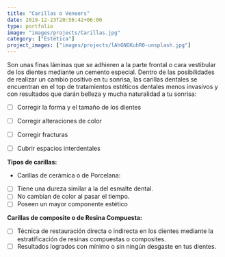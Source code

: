 ```yaml
---
title: "Carillas o Veneers"
date: 2019-12-23T20:56:42+06:00
type: portfolio
image: "images/projects/Carillas.jpg"
category: ["Estética"]
project_images: ["images/projects/lAhGNGKuhR0-unsplash.jpg"]
---
```


Son unas finas láminas que se adhieren a la parte frontal o cara vestibular de los dientes mediante un cemento especial. Dentro de las posibilidades de realizar un cambio positivo en tu sonrisa, las carillas dentales se encuentran en el top de tratamientos estéticos dentales menos invasivos y con resultados que darán belleza y mucha naturalidad a tu sonrisa:

 - [ ] Corregir la forma y el tamaño de los dientes
 - [ ] Corregir alteraciones de color
 - [ ] Corregir fracturas
 - [ ] Cubrir espacios interdentales



**Tipos de carillas:**

 - Carillas de cerámica o de Porcelana:
 - [ ] Tiene una dureza similar a la del esmalte dental.
 - [ ] No cambian de color al pasar el tiempo.
 - [ ] Poseen un mayor componente estético

**Carillas de composite o de Resina Compuesta:**



 - [ ] Técnica de restauración directa o indirecta en los dientes mediante la estratificación de resinas compuestas o composites.
 - [ ] Resultados logrados con mínimo o sin ningún desgaste en tus dientes.
